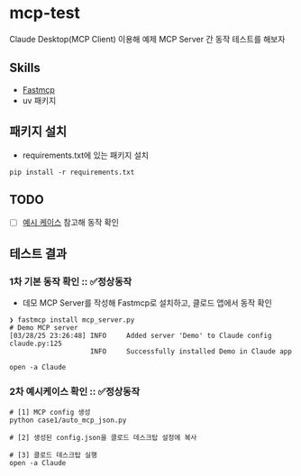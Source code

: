 # mcp-test
Claude Desktop(MCP Client) 이용해 예제 MCP Server 간 동작 테스트를 해보자

## Skills
- [Fastmcp](https://github.com/jlowin/fastmcp)
- uv 패키지
 
## 패키지 설치
- requirements.txt에 있는 패키지 설치

```shell
pip install -r requirements.txt
```

## TODO
- [ ] [예시 케이스](https://github.com/teddynote-lab/mcp-usecase/blob/main/case1/mcp_server.py) 참고해 동작 확인

## 테스트 결과
### 1차 기본 동작 확인 :: ✅정상동작
- 데모 MCP Server를 작성해 Fastmcp로 설치하고, 클로드 앱에서 동작 확인

```shell
❯ fastmcp install mcp_server.py
# Demo MCP server
[03/28/25 23:26:48] INFO     Added server 'Demo' to Claude config                                                                              claude.py:125
                    INFO     Successfully installed Demo in Claude app   
                                        
open -a Claude
```

### 2차 예시케이스 확인 :: ✅정상동작
```shell
# [1] MCP config 생성
python case1/auto_mcp_json.py

# [2] 생성된 config.json을 클로드 데스크탑 설정에 복사

# [3] 클로드 데스크탑 실행
open -a Claude
```

